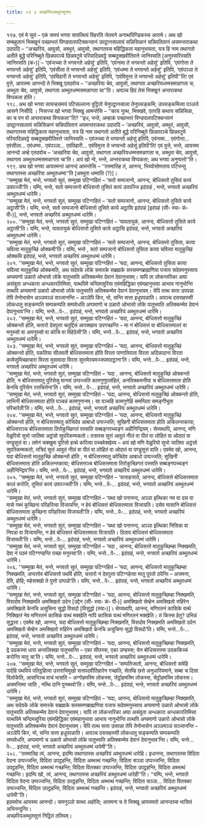 ```yaml
---
title: ०३ ३ अच्छरियअब्भुतसुत्तम्

---
```


१९७. एवं मे सुतं – एकं समयं भगवा सावत्थियं विहरति जेतवने अनाथपिण्डिकस्स आरामे। अथ खो सम्बहुलानं भिक्खूनं पच्छाभत्तं पिण्डपातपटिक्कन्तानं उपट्ठानसालायं सन्निसिन्नानं सन्निपतितानं अयमन्तराकथा उदपादि – ‘‘अच्छरियं, आवुसो, अब्भुतं, आवुसो, तथागतस्स महिद्धिकता महानुभावता, यत्र हि नाम तथागतो अतीते बुद्धे परिनिब्बुते छिन्नपपञ्चे छिन्नवटुमे परियादिन्नवट्टे सब्बदुक्खवीतिवत्ते जानिस्सति [अनुस्सरिस्सति जानिस्सति (क॰)] – ‘एवंजच्चा ते भगवन्तो अहेसुं’ इतिपि, ‘एवंनामा ते भगवन्तो अहेसुं’ इतिपि, ‘एवंगोत्ता ते भगवन्तो अहेसुं’ इतिपि, ‘एवंसीला ते भगवन्तो अहेसुं’ इतिपि, ‘एवंधम्मा ते भगवन्तो अहेसुं’ इतिपि, ‘एवंपञ्ञा ते भगवन्तो अहेसुं’ इतिपि, ‘एवंविहारी ते भगवन्तो अहेसुं’ इतिपि, ‘एवंविमुत्ता ते भगवन्तो अहेसुं’ इतिपी’’ति! एवं वुत्ते, आयस्मा आनन्दो ते भिक्खू एतदवोच – ‘‘अच्छरिया चेव, आवुसो, तथागता अच्छरियधम्मसमन्नागता च; अब्भुता चेव, आवुसो, तथागता अब्भुतधम्मसमन्नागता चा’’ति। अयञ्च हिदं तेसं भिक्खूनं अन्तराकथा विप्पकता होति।  
१९८. अथ खो भगवा सायन्हसमयं पटिसल्लाना वुट्ठितो येनुपट्ठानसाला तेनुपसङ्कमि; उपसङ्कमित्वा पञ्ञत्ते आसने निसीदि । निसज्ज खो भगवा भिक्खू आमन्तेसि – ‘‘काय नुत्थ, भिक्खवे, एतरहि कथाय सन्निसिन्ना, का च पन वो अन्तराकथा विप्पकता’’ति? ‘‘इध, भन्ते, अम्हाकं पच्छाभत्तं पिण्डपातपटिक्कन्तानं उपट्ठानसालायं सन्निसिन्नानं सन्निपतितानं अयमन्तराकथा उदपादि – ‘अच्छरियं, आवुसो, अब्भुतं, आवुसो, तथागतस्स महिद्धिकता महानुभावता, यत्र हि नाम तथागतो अतीते बुद्धे परिनिब्बुते छिन्नपपञ्चे छिन्नवटुमे परियादिन्नवट्टे सब्बदुक्खवीतिवत्ते जानिस्सति – एवंजच्चा ते भगवन्तो अहेसुं इतिपि, एवंनामा… एवंगोत्ता… एवंसीला… एवंधम्मा.. एवंपञ्ञा… एवंविहारी… एवंविमुत्ता ते भगवन्तो अहेसुं इतिपी’ति! एवं वुत्ते, भन्ते, आयस्मा आनन्दो अम्हे एतदवोच – ‘अच्छरिया चेव, आवुसो, तथागता अच्छरियधम्मसमन्नागता च, अब्भुता चेव, आवुसो, तथागता अब्भुतधम्मसमन्नागता चा’ति। अयं खो नो, भन्ते, अन्तराकथा विप्पकता; अथ भगवा अनुप्पत्तो’’ति।  
१९९. अथ खो भगवा आयस्मन्तं आनन्दं आमन्तेसि – ‘‘तस्मातिह तं, आनन्द, भिय्योसोमत्ताय पटिभन्तु तथागतस्स अच्छरिया अब्भुतधम्मा’’ति [अब्भुता धम्माति (?)]।  
‘‘सम्मुखा मेतं, भन्ते, भगवतो सुतं, सम्मुखा पटिग्गहितं – ‘सतो सम्पजानो, आनन्द, बोधिसत्तो तुसितं कायं उपपज्जी’ति। यम्पि, भन्ते, सतो सम्पजानो बोधिसत्तो तुसितं कायं उपपज्जि इदंपाहं , भन्ते, भगवतो अच्छरियं अब्भुतधम्मं धारेमि।  
‘‘सम्मुखा मेतं, भन्ते, भगवतो सुतं, सम्मुखा पटिग्गहितं – ‘सतो सम्पजानो, आनन्द, बोधिसत्तो तुसिते काये अट्ठासी’ति। यम्पि, भन्ते, सतो सम्पजानो बोधिसत्तो तुसिते काये अट्ठासि इदंपाहं [इदंपहं (सी॰ स्या॰ कं॰ पी॰)], भन्ते, भगवतो अच्छरियं अब्भुतधम्मं धारेमि।  
२००. ‘‘सम्मुखा मेतं, भन्ते, भगवतो सुतं, सम्मुखा पटिग्गहितं – ‘यावतायुकं, आनन्द, बोधिसत्तो तुसिते काये अट्ठासी’ति। यम्पि, भन्ते, यावतायुकं बोधिसत्तो तुसिते काये अट्ठासि इदंपाहं, भन्ते, भगवतो अच्छरियं अब्भुतधम्मं धारेमि।  
‘‘सम्मुखा मेतं, भन्ते, भगवतो सुतं, सम्मुखा पटिग्गहितं – ‘सतो सम्पजानो, आनन्द, बोधिसत्तो तुसिता, काया चवित्वा मातुकुच्छिं ओक्कमी’ति। यम्पि, भन्ते , सतो सम्पजानो बोधिसत्तो तुसिता काया चवित्वा मातुकुच्छिं ओक्कमि इदंपाहं, भन्ते, भगवतो अच्छरियं अब्भुतधम्मं धारेमि।  
२०१. ‘‘सम्मुखा मेतं, भन्ते, भगवतो सुतं, सम्मुखा पटिग्गहितं – ‘यदा, आनन्द, बोधिसत्तो तुसिता काया चवित्वा मातुकुच्छिं ओक्कमति, अथ सदेवके लोके समारके सब्रह्मके सस्समणब्राह्मणिया पजाय सदेवमनुस्साय अप्पमाणो उळारो ओभासो लोके पातुभवति अतिक्कम्मेव देवानं देवानुभावम्। यापि ता लोकन्तरिका अघा असंवुता अन्धकारा अन्धकारतिमिसा, यत्थपिमे चन्दिमसूरिया एवंमहिद्धिका एवंमहानुभावा आभाय नानुभोन्ति तत्थपि अप्पमाणो उळारो ओभासो लोके पातुभवति अतिक्कम्मेव देवानं देवानुभावम्। येपि तत्थ सत्ता उपपन्ना तेपि तेनोभासेन अञ्ञमञ्ञं सञ्जानन्ति – अञ्ञेपि किर, भो, सन्ति सत्ता इधूपपन्नाति। अयञ्च दससहस्सी लोकधातु सङ्कम्पति सम्पकम्पति सम्पवेधति अप्पमाणो च उळारो ओभासो लोके पातुभवति अतिक्कम्मेव देवानं देवानुभाव’न्ति। यम्पि, भन्ते…पे॰… इदंपाहं, भन्ते, भगवतो अच्छरियं अब्भुतधम्मं धारेमि।  
२०२. ‘‘सम्मुखा मेतं, भन्ते, भगवतो सुतं, सम्मुखा पटिग्गहितं – ‘यदा, आनन्द, बोधिसत्तो मातुकुच्छिं ओक्कन्तो होति, चत्तारो देवपुत्ता चतुद्दिसं आरक्खाय उपगच्छन्ति – मा नं बोधिसत्तं वा बोधिसत्तमातरं वा मनुस्सो वा अमनुस्सो वा कोचि वा विहेठेसी’ति। यम्पि, भन्ते…पे॰… इदंपाहं, भन्ते, भगवतो अच्छरियं अब्भुतधम्मं धारेमि।  
२०३. ‘‘सम्मुखा मेतं, भन्ते, भगवतो सुतं, सम्मुखा पटिग्गहितं – ‘यदा, आनन्द, बोधिसत्तो मातुकुच्छिं ओक्कन्तो होति, पकतिया सीलवती बोधिसत्तमाता होति विरता पाणातिपाता विरता अदिन्नादाना विरता कामेसुमिच्छाचारा विरता मुसावादा विरता सुरामेरयमज्जपमादट्ठाना’ति। यम्पि, भन्ते…पे॰… इदंपाहं, भन्ते, भगवतो अच्छरियं अब्भुतधम्मं धारेमि।  
‘‘सम्मुखा मेतं, भन्ते, भगवतो सुतं, सम्मुखा पटिग्गहितं – ‘यदा , आनन्द, बोधिसत्तो मातुकुच्छिं ओक्कन्तो होति, न बोधिसत्तमातु पुरिसेसु मानसं उप्पज्जति कामगुणूपसंहितं, अनतिक्कमनीया च बोधिसत्तमाता होति केनचि पुरिसेन रत्तचित्तेना’ति। यम्पि, भन्ते…पे॰… इदंपाहं, भन्ते, भगवतो अच्छरियं अब्भुतधम्मं धारेमि।  
‘‘सम्मुखा मेतं, भन्ते, भगवतो सुतं, सम्मुखा पटिग्गहितं – ‘यदा, आनन्द, बोधिसत्तो मातुकुच्छिं ओक्कन्तो होति, लाभिनी बोधिसत्तमाता होति पञ्चन्नं कामगुणानम्। सा पञ्चहि कामगुणेहि समप्पिता समङ्गीभूता परिचारेती’ति। यम्पि, भन्ते…पे॰… इदंपाहं, भन्ते, भगवतो अच्छरियं अब्भुतधम्मं धारेमि।  
२०४. ‘‘सम्मुखा मेतं, भन्ते, भगवतो सुतं, सम्मुखा पटिग्गहितं – ‘यदा, आनन्द, बोधिसत्तो मातुकुच्छिं ओक्कन्तो होति, न बोधिसत्तमातु कोचिदेव आबाधो उप्पज्जति; सुखिनी बोधिसत्तमाता होति अकिलन्तकाया; बोधिसत्तञ्च बोधिसत्तमाता तिरोकुच्छिगतं पस्सति सब्बङ्गपच्चङ्गं अहीनिन्द्रियम्। सेय्यथापि, आनन्द, मणि वेळुरियो सुभो जातिमा अट्ठंसो सुपरिकम्मकतो। तत्रास्स सुत्तं आवुतं नीलं वा पीतं वा लोहितं वा ओदातं वा पण्डुसुत्तं वा। तमेनं चक्खुमा पुरिसो हत्थे करित्वा पच्चवेक्खेय्य – अयं खो मणि वेळुरियो सुभो जातिमा अट्ठंसो सुपरिकम्मकतो, तत्रिदं सुत्तं आवुतं नीलं वा पीतं वा लोहितं वा ओदातं वा पण्डुसुत्तं वाति। एवमेव खो, आनन्द, यदा बोधिसत्तो मातुकुच्छिं ओक्कन्तो होति , न बोधिसत्तमातु कोचिदेव आबाधो उप्पज्जति; सुखिनी बोधिसत्तमाता होति अकिलन्तकाया; बोधिसत्तञ्च बोधिसत्तमाता तिरोकुच्छिगतं पस्सति सब्बङ्गपच्चङ्गं अहीनिन्द्रिय’न्ति। यम्पि, भन्ते…पे॰… इदंपाहं, भन्ते, भगवतो अच्छरियं अब्भुतधम्मं धारेमि।  
२०५. ‘‘सम्मुखा मेतं, भन्ते, भगवतो सुतं, सम्मुखा पटिग्गहितं – ‘सत्ताहजाते, आनन्द, बोधिसत्ते बोधिसत्तमाता कालं करोति, तुसितं कायं उपपज्जती’ति। यम्पि, भन्ते…पे॰… इदंपाहं, भन्ते, भगवतो अच्छरियं अब्भुतधम्मं धारेमि।  
‘‘सम्मुखा मेतं, भन्ते, भगवतो सुतं, सम्मुखा पटिग्गहितं – ‘यथा खो पनानन्द, अञ्ञा इत्थिका नव वा दस वा मासे गब्भं कुच्छिना परिहरित्वा विजायन्ति, न हेवं बोधिसत्तं बोधिसत्तमाता विजायति। दसेव मासानि बोधिसत्तं बोधिसत्तमाता कुच्छिना परिहरित्वा विजायती’ति। यम्पि, भन्ते…पे॰… इदंपाहं, भन्ते, भगवतो अच्छरियं अब्भुतधम्मं धारेमि।  
‘‘सम्मुखा मेतं, भन्ते, भगवतो सुतं, सम्मुखा पटिग्गहितं – ‘यथा खो पनानन्द, अञ्ञा इत्थिका निसिन्ना वा निपन्ना वा विजायन्ति, न हेवं बोधिसत्तं बोधिसत्तमाता विजायति। ठिताव बोधिसत्तं बोधिसत्तमाता विजायती’ति। यम्पि, भन्ते…पे॰… इदंपाहं, भन्ते, भगवतो अच्छरियं अब्भुतधम्मं धारेमि।  
‘‘सम्मुखा मेतं, भन्ते, भगवतो सुतं, सम्मुखा पटिग्गहितं – ‘यदा , आनन्द, बोधिसत्तो मातुकुच्छिम्हा निक्खमति, देवा नं पठमं पटिग्गण्हन्ति पच्छा मनुस्सा’ति। यम्पि, भन्ते…पे॰… इदंपाहं, भन्ते, भगवतो अच्छरियं अब्भुतधम्मं धारेमि।  
२०६. ‘‘सम्मुखा मेतं, भन्ते, भगवतो सुतं, सम्मुखा पटिग्गहितं – ‘यदा, आनन्द, बोधिसत्तो मातुकुच्छिम्हा निक्खमति, अप्पत्तोव बोधिसत्तो पथविं होति, चत्तारो नं देवपुत्ता पटिग्गहेत्वा मातु पुरतो ठपेन्ति – अत्तमना, देवि, होहि; महेसक्खो ते पुत्तो उप्पन्नो’ति। यम्पि, भन्ते…पे॰… इदंपाहं, भन्ते, भगवतो अच्छरियं अब्भुतधम्मं धारेमि।  
‘‘सम्मुखा मेतं, भन्ते, भगवतो सुतं, सम्मुखा पटिग्गहितं – ‘यदा, आनन्द, बोधिसत्तो मातुकुच्छिम्हा निक्खमति, विसदोव निक्खमति अमक्खितो उदेन [उद्देन (सी॰ स्या॰ कं॰ पी॰)] अमक्खितो सेम्हेन अमक्खितो रुहिरेन अमक्खितो केनचि असुचिना सुद्धो विसदो [विसुद्धो (स्या॰)]। सेय्यथापि, आनन्द, मणिरतनं कासिके वत्थे निक्खित्तं नेव मणिरतनं कासिकं वत्थं मक्खेति नापि कासिकं वत्थं मणिरतनं मक्खेति। तं किस्स हेतु? उभिन्नं सुद्धत्ता। एवमेव खो, आनन्द, यदा बोधिसत्तो मातुकुच्छिम्हा निक्खमति, विसदोव निक्खमति अमक्खितो उदेन अमक्खितो सेम्हेन अमक्खितो रुहिरेन अमक्खितो केनचि असुचिना सुद्धो विसदो’ति। यम्पि, भन्ते…पे॰… इदंपाहं, भन्ते, भगवतो अच्छरियं अब्भुतधम्मं धारेमि।  
‘‘सम्मुखा मेतं, भन्ते, भगवतो सुतं, सम्मुखा पटिग्गहितं – ‘यदा, आनन्द, बोधिसत्तो मातुकुच्छिम्हा निक्खमति, द्वे उदकस्स धारा अन्तलिक्खा पातुभवन्ति – एका सीतस्स, एका उण्हस्स; येन बोधिसत्तस्स उदककिच्चं करोन्ति मातु चा’ति। यम्पि, भन्ते…पे॰… इदंपाहं, भन्ते, भगवतो अच्छरियं अब्भुतधम्मं धारेमि।  
२०७. ‘‘सम्मुखा मेतं, भन्ते, भगवतो सुतं, सम्मुखा पटिग्गहितं – ‘सम्पतिजातो, आनन्द, बोधिसत्तो समेहि पादेहि पथवियं पतिट्ठहित्वा उत्तराभिमुखो सत्तपदवीतिहारेन गच्छति, सेतम्हि छत्ते अनुधारियमाने, सब्बा च दिसा विलोकेति, आसभिञ्च वाचं भासति – अग्गोहमस्मि लोकस्स, जेट्ठोहमस्मि लोकस्स, सेट्ठोहमस्मि लोकस्स। अयमन्तिमा जाति , नत्थि दानि पुनब्भवो’ति। यम्पि, भन्ते…पे॰… इदंपाहं, भन्ते, भगवतो अच्छरियं अब्भुतधम्मं धारेमि।  
‘‘सम्मुखा मेतं, भन्ते, भगवतो सुतं, सम्मुखा पटिग्गहितं – ‘यदा, आनन्द, बोधिसत्तो मातुकुच्छिम्हा निक्खमति, अथ सदेवके लोके समारके सब्रह्मके सस्समणब्राह्मणिया पजाय सदेवमनुस्साय अप्पमाणो उळारो ओभासो लोके पातुभवति अतिक्कम्मेव देवानं देवानुभावम्। यापि ता लोकन्तरिका अघा असंवुता अन्धकारा अन्धकारतिमिसा यत्थपिमे चन्दिमसूरिया एवंमहिद्धिका एवंमहानुभावा आभाय नानुभोन्ति तत्थपि अप्पमाणो उळारो ओभासो लोके पातुभवति अतिक्कम्मेव देवानं देवानुभावम्। येपि तत्थ सत्ता उपपन्ना तेपि तेनोभासेन अञ्ञमञ्ञं सञ्जानन्ति – अञ्ञेपि किर, भो, सन्ति सत्ता इधूपपन्नाति। अयञ्च दससहस्सी लोकधातु सङ्कम्पति सम्पकम्पति सम्पवेधति, अप्पमाणो च उळारो ओभासो लोके पातुभवति अतिक्कम्मेव देवानं देवानुभाव’न्ति। यम्पि, भन्ते…पे॰… इदंपाहं, भन्ते, भगवतो अच्छरियं अब्भुतधम्मं धारेमी’’ति।  
२०८. ‘‘तस्मातिह त्वं, आनन्द, इदम्पि तथागतस्स अच्छरियं अब्भुतधम्मं धारेहि। इधानन्द, तथागतस्स विदिता वेदना उप्पज्जन्ति, विदिता उपट्ठहन्ति, विदिता अब्भत्थं गच्छन्ति; विदिता सञ्ञा उप्पज्जन्ति, विदिता उपट्ठहन्ति, विदिता अब्भत्थं गच्छन्ति; विदिता वितक्का उप्पज्जन्ति, विदिता उपट्ठहन्ति, विदिता अब्भत्थं गच्छन्ति। इदम्पि खो, त्वं, आनन्द, तथागतस्स अच्छरियं अब्भुतधम्मं धारेही’’ति। ‘‘यम्पि, भन्ते, भगवतो विदिता वेदना उप्पज्जन्ति, विदिता उपट्ठहन्ति, विदिता अब्भत्थं गच्छन्ति; विदिता सञ्ञा… विदिता वितक्का उप्पज्जन्ति, विदिता उपट्ठहन्ति, विदिता अब्भत्थं गच्छन्ति। इदंपाहं, भन्ते, भगवतो अच्छरियं अब्भुतधम्मं धारेमी’’ति।  
इदमवोच आयस्मा आनन्दो। समनुञ्ञो सत्था अहोसि; अत्तमना च ते भिक्खू आयस्मतो आनन्दस्स भासितं अभिनन्दुन्ति।  
अच्छरियअब्भुतसुत्तं निट्ठितं ततियम्।  

